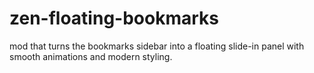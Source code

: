 # zen-floating-bookmarks

mod that turns the bookmarks sidebar into a floating slide-in panel with smooth animations and modern styling.
